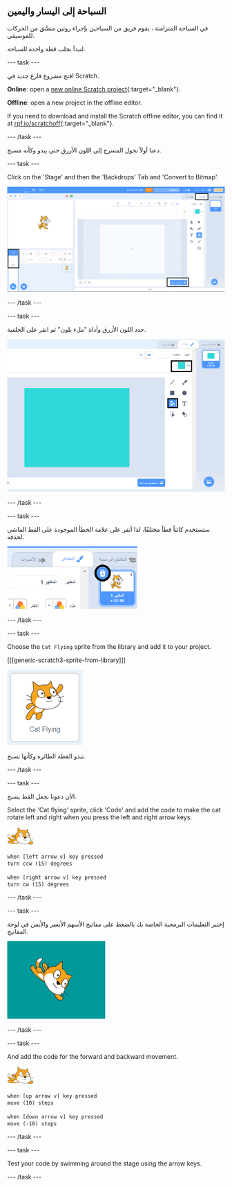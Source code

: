 ## السباحة إلى اليسار واليمين

في السباحة المتزامنة ، يقوم فريق من السباحين بإجراء روتين منسَّق من الحركات للموسيقى.

لنبدأ بجلب قطة واحدة للسباحة.

--- task ---

افتح مشروع فارغ جديد في Scratch.

**Online**: open a [new online Scratch project](http://rpf.io/scratchnew){:target="_blank"}.

**Offline**: open a new project in the offline editor.

If you need to download and install the Scratch offline editor, you can find it at [rpf.io/scratchoff](http://rpf.io/scratchoff){:target="_blank"}.

--- /task ---

دعنا أولاً نحول المسرح إلى اللون الأزرق حتى يبدو وكأنه مسبح.

--- task ---

Click on the 'Stage' and then the 'Backdrops' Tab and 'Convert to Bitmap'.

![scratch screen with stage, backdrops and convert to bitmap highlighted](images/swim-select-backdrop.png)

--- /task ---

--- task ---

حدد اللون الأزرق وأداة "ملء بلون" ثم انقر على الخلفية.

![backdrops tab and fill tool selected](images/swim-fill.png)

--- /task ---

--- task ---

ستستخدم كائناً قطاً مختلفًا، لذا أنقر على علامة الخطأ الموجودة على القط الماشي لحذفه.

![delete menu selected](images/swim-delete.png)

--- /task ---

--- task ---

Choose the `Cat Flying` sprite from the library and add it to your project.

[[[generic-scratch3-sprite-from-library]]]

![Cat Flying sprite highlighted](images/swim-sprite.png)

تبدو القطة الطائرة وكأنها تسبح.

--- /task ---

--- task ---

الآن دعونا نجعل القط يسبح.

Select the 'Cat flying' sprite, click 'Code' and add the code to make the cat rotate left and right when you press the left and right arrow keys.

![الكائن السبّاح](images/swimmer-sprite.png)

```blocks3
when [left arrow v] key pressed
turn ccw (15) degrees

when [right arrow v] key pressed
turn cw (15) degrees
```

--- /task ---

--- task ---

إختبر التعليمات البرمجية الخاصة بك بالضغط على مفاتيح الأسهم الأيسر والأيمن في لوحة المفاتيح.

![cat sprite rotated right](images/swim-right.png)

--- /task ---

--- task ---

And add the code for the forward and backward movement.

![الكائن السبّاح](images/swimmer-sprite.png)

```blocks3
when [up arrow v] key pressed
move (10) steps

when [down arrow v] key pressed
move (-10) steps 
```

--- /task ---

--- task ---

Test your code by swimming around the stage using the arrow keys.

--- /task ---
